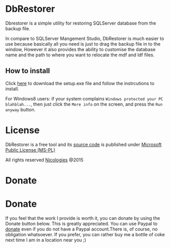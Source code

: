 # DbRestorer

Dbrestorer is a simple utility for restoring SQLServer database from the backup file.

In compare to SQLServer Mangement Studio, DbRestorer is much easier to use because basically all you need is just to drag the backup file in to the window, 
However it also provides the ability to customise the database name and the path to where you want to relocate the mdf and ldf files.

## How to install

Click [here](https://raw.github.com/EbenZhang/DbRestorer/master/dist/setup.exe) to download the setup.exe file and follow the instrcutions to install.

For Windows8 users: if your system complains `Windows protected your PC blahblah...`, then just click the `More info` on the screen, and press the `Run anyway` button.

# License

DbRestorer is a free tool and its [source code](https://github.com/ebenzhang/dbrestorer) is published under [Microsoft Public License (MS-PL)](http://opensource.org/licenses/ms-pl.html)

All rights reserved [Nicologies](http://www.nicologies.tk) @2015

# Donate

# Donate

If you feel that the work I provide is worth it, you can donate by using the Donate button below. This is greatly appreciated.
You can use Paypal to [donate](http://www.nicologies.tk/donation.html) even if you do not have a Paypal account.There is, of course, no obligation whatsoever. 
If you prefer, you can rather buy me a bottle of coke next time I am in a location near you ;) 
